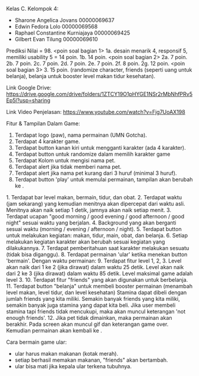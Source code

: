 Kelas C.
Kelompok 4:
- Sharone Angelica Jovans 00000069637
- Edwin Fedora Lolo 00000069568
- Raphael Constantine Kurniajaya 00000069425
- Gilbert Evan Tilung 00000069610

Prediksi Nilai = 98.
<poin soal bagian 1>
1a. desain menarik 4, responsif 5, memiliki usability 5 = 14 poin.
1b. 14 poin.
<poin soal bagian 2>
2a. 7 poin.
2b. 7 poin.
2c. 7 poin.
2d. 7 poin.
2e. 7 poin.
2f. 8 poin.
2g. 12 poin.
<poin soal bagian 3>
3. 15 poin. (randomize character, friends (seperti uang untuk belanja), belanja untuk booster level makan tidur kesehatan).

Link Google Drive:
https://drive.google.com/drive/folders/1ZTCY19O1pHYGE1NSr2rMbNhfPRv5Ep5l?usp=sharing

Link Video Penjelasan:
https://www.youtube.com/watch?v=Fjg7UoAX198


Fitur & Tampilan Dalam Game:
<tampilan awal game>
1. Terdapat logo (paw), nama permainan (UMN Gotcha).
2. Terdapat 4 karakter game.
3. Terdapat button kanan kiri  untuk mengganti karakter (ada 4 karakter).
4. Terdapat button untuk randomize dalam memilih karakter game
5. Terdapat Kolom untuk mengisi nama pet.
6. Terdapat alert jika tidak memberi nama pet.
7. Terdapat alert jika nama pet kurang dari 3 huruf (minimal 3 huruf).
8. Terdapat button 'play' untuk memulai permainan, tampilan akan berubah ke <tampilan saat bermain>.
<tampilan saat bermain>
1. Terdapat bar level makan, bermain, tidur,  dan obat.
2. Terdapat waktu (jam sekarang) yang kemudian menitnya akan dipercepat dari waktu asli. Menitnya akan naik setiap 1 detik, jamnya akan naik setiap menit.
3. Terdapat ucapan "good morning / good evening / good afternoon / good night" sesuai waktu yang berjalan.
4. Background yang akan berganti sesuai waktu (morning / evening / afternoon / night).
5. Terdapat button untuk melakukan kegiatan: makan, tidur, main, obat, dan belanja.
6. Setiap melakukan kegiatan karakter akan berubah sesuai kegiatan yang dilakukannya.
7. Terdapat pemberitahuan saat karakter melakukan sesuatu (tidak bisa diganggu).
8. Terdapat permainan 'ular' ketika menekan button 'bermain'. Dengan waktu permainan:
9. Terdapat fitur level 1, 2, 3. 
    Level akan naik dari 1 ke 2 (jika dirawat) dalam waktu 25 detik.
    Level akan naik dari 2 ke 3 (jika dirawat) dalam waktu 85 detik.
    Level maksimal game adalah level 3.
10. Terdapat fitur "friends" yang akan digunakan untuk berbelanja.
11. Terdapat button "belanja" untuk membeli booster permainan (menambah level makan, level tidur, dan level kesehatan)
    Stamina dapat dibeli dengan jumlah friends yang kita miliki.
    Semakin banyak friends yang kita miliki, semakin banyak juga stamina yang dapat kita beli. 
    Jika user membeli stamina tapi friends tidak mencukupi, maka akan muncul keterangan 'not enough friends'.
12. Jika pet tidak dimainkan, maka permainan akan berakhir.
    Pada screen akan muncul gif dan keterangan game over.
    Kemudian permainan akan kembali ke <tampilan awal game>.

Cara bermain game ular:
- ular harus makan makanan (kotak merah).
- setiap berhasil memakan makanan, "friends" akan bertambah.
- ular bisa mati jika kepala ular terkena tubuhnya.